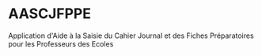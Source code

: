 # AASCJFPPE
Application d'Aide à la Saisie du Cahier Journal et des Fiches Préparatoires pour les Professeurs des Ecoles
